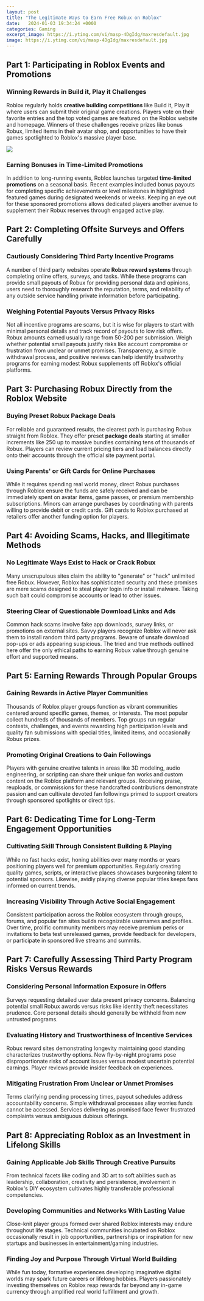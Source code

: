 ```yaml
---
layout: post
title: "The Legitimate Ways to Earn Free Robux on Roblox"
date:   2024-01-03 19:34:24 +0000
categories: Gaming
excerpt_image: https://i.ytimg.com/vi/masp-4DgIdg/maxresdefault.jpg
image: https://i.ytimg.com/vi/masp-4DgIdg/maxresdefault.jpg
---
```


## Part 1: Participating in Roblox Events and Promotions 
### Winning Rewards in Build it, Play it Challenges
Roblox regularly holds **creative building competitions** like Build it, Play it where users can submit their original game creations. Players vote on their favorite entries and the top voted games are featured on the Roblox website and homepage. Winners of these challenges receive prizes like bonus Robux, limited items in their avatar shop, and opportunities to have their games spotlighted to Roblox's massive player base. 

![](https://i.ytimg.com/vi/masp-4DgIdg/maxresdefault.jpg)
### Earning Bonuses in Time-Limited Promotions
In addition to long-running events, Roblox launches targeted **time-limited promotions** on a seasonal basis. Recent examples included bonus payouts for completing specific achievements or level milestones in highlighted featured games during designated weekends or weeks. Keeping an eye out for these sponsored promotions allows dedicated players another avenue to supplement their Robux reserves through engaged active play.
## Part 2: Completing Offsite Surveys and Offers Carefully
### Cautiously Considering Third Party Incentive Programs  
A number of third party websites operate **Robux reward systems** through completing online offers, surveys, and tasks. While these programs can provide small payouts of Robux for providing personal data and opinions, users need to thoroughly research the reputation, terms, and reliability of any outside service handling private information before participating.
### Weighing Potential Payouts Versus Privacy Risks
Not all incentive programs are scams, but it is wise for players to start with minimal personal details and track record of payouts to low risk offers. Robux amounts earned usually range from 50-200 per submission. Weigh whether potential small payouts justify risks like account compromise or frustration from unclear or unmet promises. Transparency, a simple withdrawal process, and positive reviews can help identify trustworthy programs for earning modest Robux supplements off Roblox's official platforms.
## Part 3: Purchasing Robux Directly from the Roblox Website  
### Buying Preset Robux Package Deals
For reliable and guaranteed results, the clearest path is purchasing Robux straight from Roblox. They offer preset **package deals** starting at smaller increments like 250 up to massive bundles containing tens of thousands of Robux. Players can review current pricing tiers and load balances directly onto their accounts through the official site payment portal.
### Using Parents' or Gift Cards for Online Purchases   
While it requires spending real world money, direct Robux purchases through Roblox ensure the funds are safely received and can be immediately spent on avatar items, game passes, or premium membership subscriptions. Minors can arrange purchases by coordinating with parents willing to provide debit or credit cards. Gift cards to Roblox purchased at retailers offer another funding option for players.
## Part 4: Avoiding Scams, Hacks, and Illegitimate Methods
### No Legitimate Ways Exist to Hack or Crack Robux
Many unscrupulous sites claim the ability to "generate" or "hack" unlimited free Robux. However, Roblox has sophisticated security and these promises are mere scams designed to steal player login info or install malware. Taking such bait could compromise accounts or lead to other issues.
### Steering Clear of Questionable Download Links and Ads  
Common hack scams involve fake app downloads, survey links, or promotions on external sites. Savvy players recognize Roblox will never ask them to install random third party programs. Beware of unsafe download pop-ups or ads appearing suspicious. The tried and true methods outlined here offer the only ethical paths to earning Robux value through genuine effort and supported means.
## Part 5: Earning Rewards Through Popular Groups 
### Gaining Rewards in Active Player Communities
Thousands of Roblox player groups function as vibrant communities centered around specific games, themes, or interests. The most popular collect hundreds of thousands of members. Top groups run regular contests, challenges, and events rewarding high participation levels and quality fan submissions with special titles, limited items, and occasionally Robux prizes.
### Promoting Original Creations to Gain Followings
Players with genuine creative talents in areas like 3D modeling, audio engineering, or scripting can share their unique fan works and custom content on the Roblox platform and relevant groups. Receiving praise, reuploads, or commissions for these handcrafted contributions demonstrate passion and can cultivate devoted fan followings primed to support creators through sponsored spotlights or direct tips.
## Part 6: Dedicating Time for Long-Term Engagement Opportunities
### Cultivating Skill Through Consistent Building & Playing  
While no fast hacks exist, honing abilities over many months or years positioning players well for premium opportunities. Regularly creating quality games, scripts, or interactive places showcases burgeoning talent to potential sponsors. Likewise, avidly playing diverse popular titles keeps fans informed on current trends.
### Increasing Visibility Through Active Social Engagement
Consistent participation across the Roblox ecosystem through groups, forums, and popular fan sites builds recognizable usernames and profiles. Over time, prolific community members may receive premium perks or invitations to beta test unreleased games, provide feedback for developers, or participate in sponsored live streams and summits.
## Part 7: Carefully Assessing Third Party Program Risks Versus Rewards
### Considering Personal Information Exposure in Offers  
Surveys requesting detailed user data present privacy concerns. Balancing potential small Robux awards versus risks like identity theft necessitates prudence. Core personal details should generally be withheld from new untrusted programs.
### Evaluating History and Trustworthiness of Incentive Services
Robux reward sites demonstrating longevity maintaining good standing characterizes trustworthy options. New fly-by-night programs pose disproportionate risks of account issues versus modest uncertain potential earnings. Player reviews provide insider feedback on experiences.
### Mitigating Frustration From Unclear or Unmet Promises   
Terms clarifying pending processing times, payout schedules address accountability concerns. Simple withdrawal processes allay worries funds cannot be accessed. Services delivering as promised face fewer frustrated complaints versus ambiguous dubious offerings.
## Part 8: Appreciating Roblox as an Investment in Lifelong Skills
### Gaining Applicable Job Skills Through Creative Pursuits
From technical facets like coding and 3D art to soft abilities such as leadership, collaboration, creativity and persistence, involvement in Roblox's DIY ecosystem cultivates highly transferable professional competencies.
### Developing Communities and Networks With Lasting Value  
Close-knit player groups formed over shared Roblox interests may endure throughout life stages. Technical communities incubated on Roblox occasionally result in job opportunities, partnerships or inspiration for new startups and businesses in entertainment/gaming industries.
### Finding Joy and Purpose Through Virtual World Building   
While fun today, formative experiences developing imaginative digital worlds may spark future careers or lifelong hobbies. Players passionately investing themselves on Roblox reap rewards far beyond any in-game currency through amplified real world fulfillment and growth.